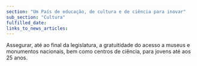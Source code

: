 ```yaml
---
section: "Um País de educação, de cultura e de ciência para inovar"
sub_section: "Cultura"
fulfilled_date:
links_to_news_articles:
---
```


Assegurar, até ao final da legislatura, a gratuitidade do acesso a museus e monumentos nacionais, bem como centros de ciência, para jovens até aos 25 anos.
